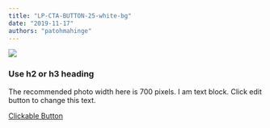 ```yaml
---
title: "LP-CTA-BUTTON-25-white-bg"
date: "2019-11-17"
authors: "patohmahinge"
---
```


![](images/placeholder-700x450.jpg)

### Use h2 or h3 heading

The recommended photo width here is 700 pixels. I am text block. Click edit button to change this text.

[Clickable Button](#)
